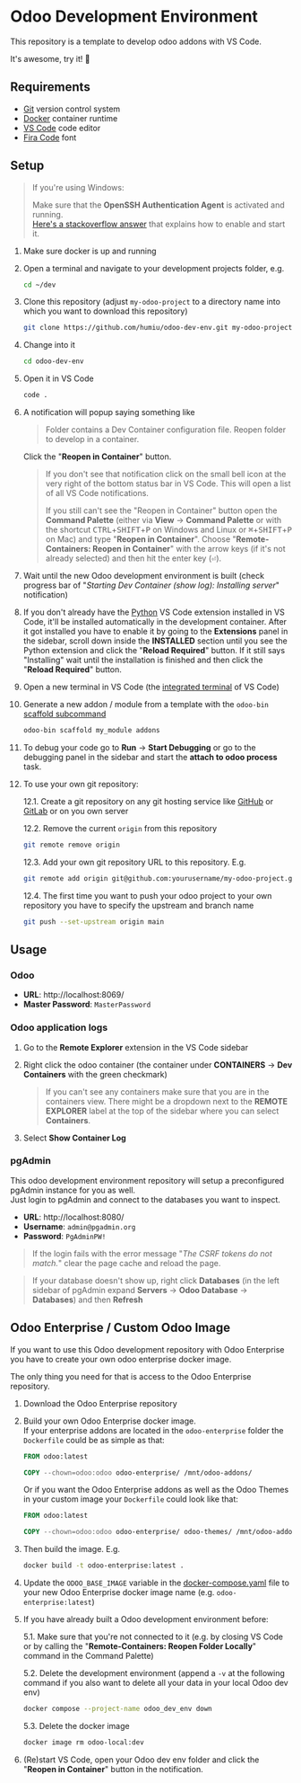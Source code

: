 # Odoo Development Environment

This repository is a template to develop odoo addons with VS Code.

It's awesome, try it! 🎉

## Requirements

- [Git](https://git-scm.com/) version control system
- [Docker](https://www.docker.com/products/docker-desktop) container runtime
- [VS Code](https://code.visualstudio.com/) code editor
- [Fira Code](https://github.com/tonsky/FiraCode#download--install) font

## Setup

> If you're using Windows:
>
> Make sure that the **OpenSSH Authentication Agent** is activated and running.  
> [Here's a stackoverflow answer](https://stackoverflow.com/questions/18683092/how-to-run-ssh-add-on-windows/40720527#:~:text=Update%202019%20-%20A%20better%20solution%20if%20you%27re%20using%20Windows%2010) that explains how to enable and start it.

1. Make sure docker is up and running

2. Open a terminal and navigate to your development projects folder, e.g.

   ```bash
   cd ~/dev
   ```

3. Clone this repository (adjust `my-odoo-project` to a directory name into which you want to download this repository)

   ```bash
   git clone https://github.com/humiu/odoo-dev-env.git my-odoo-project
   ```

4. Change into it

   ```bash
   cd odoo-dev-env
   ```

5. Open it in VS Code

   ```bash
   code .
   ```

6. A notification will popup saying something like

   > Folder contains a Dev Container configuration file. Reopen folder to develop in a container.

   Click the "**Reopen in Container**" button.

   > If you don't see that notification click on the small bell icon at the very right of the bottom status bar in VS Code. This will open a list of all VS Code notifications.
   >
   > If you still can't see the "Reopen in Container" button open the **Command Palette** (either via **View** → **Command Palette** or with the shortcut <kbd>CTRL</kbd>+<kbd>SHIFT</kbd>+<kbd>P</kbd> on Windows and Linux or <kbd>⌘</kbd>+<kbd>SHIFT</kbd>+<kbd>P</kbd> on Mac) and type "**Reopen in Container**". Choose "**Remote-Containers: Reopen in Container**" with the arrow keys (if it's not already selected) and then hit the enter key (<kbd>⏎</kbd>).

7. Wait until the new Odoo development environment is built (check progress bar of "_Starting Dev Container (show log): Installing server_" notification)

8. If you don't already have the [Python](https://marketplace.visualstudio.com/items?itemName=ms-python.python) VS Code extension installed in VS Code, it'll be installed automatically in the development container. After it got installed you have to enable it by going to the **Extensions** panel in the sidebar, scroll down inside the **INSTALLED** section until you see the Python extension and click the "**Reload Required**" button. If it still says "Installing" wait until the installation is finished and then click the "**Reload Required**" button.

9. Open a new terminal in VS Code (the [integrated terminal](https://code.visualstudio.com/docs/editor/integrated-terminal) of VS Code)

10. Generate a new addon / module from a template with the `odoo-bin` [scaffold subcommand](https://www.odoo.com/documentation/15.0/developer/misc/other/cmdline.html#scaffolding)

    ```bash
    odoo-bin scaffold my_module addons
    ```

11. To debug your code go to **Run** → **Start Debugging** or go to the debugging panel in the sidebar and start the **attach to odoo process** task.

12. To use your own git repository:

    12.1. Create a git repository on any git hosting service like [GitHub](https://github.com/) or [GitLab](https://gitlab.com/) or on you own server

    12.2. Remove the current `origin` from this repository

    ```bash
    git remote remove origin
    ```

    12.3. Add your own git repository URL to this repository. E.g.

    ```bash
    git remote add origin git@github.com:yourusername/my-odoo-project.git
    ```

    12.4. The first time you want to push your odoo project to your own repository you have to specify the upstream and branch name

    ```bash
    git push --set-upstream origin main
    ```

## Usage

### Odoo

- **URL**: http://localhost:8069/
- **Master Password**: `MasterPassword`

### Odoo application logs

1. Go to the **Remote Explorer** extension in the VS Code sidebar

2. Right click the odoo container (the container under **CONTAINERS** → **Dev Containers** with the green checkmark)

   > If you can't see any containers make sure that you are in the containers view. There might be a dropdown next to the **REMOTE EXPLORER** label at the top of the sidebar where you can select **Containers**.

3. Select **Show Container Log**

### pgAdmin

This odoo development environment repository will setup a preconfigured pgAdmin instance for you as well.  
Just login to pgAdmin and connect to the databases you want to inspect.

- **URL**: http://localhost:8080/
- **Username**: `admin@pgadmin.org`
- **Password**: `PgAdminPW!`

> If the login fails with the error message "_The CSRF tokens do not match._" clear the page cache and reload the page.

> If your database doesn't show up, right click **Databases** (in the left sidebar of pgAdmin expand **Servers** → **Odoo Database** → **Databases**) and then **Refresh**

## Odoo Enterprise / Custom Odoo Image

If you want to use this Odoo development repository with Odoo Enterprise you have to create your own odoo enterprise docker image.

The only thing you need for that is access to the Odoo Enterprise repository.

1.  Download the Odoo Enterprise repository

2.  Build your own Odoo Enterprise docker image.  
    If your enterprise addons are located in the `odoo-enterprise` folder the `Dockerfile` could be as simple as that:

    ```Dockerfile
    FROM odoo:latest

    COPY --chown=odoo:odoo odoo-enterprise/ /mnt/odoo-addons/
    ```

    Or if you want the Odoo Enterprise addons as well as the Odoo Themes in your custom image your `Dockerfile` could look like that:

    ```Dockerfile
    FROM odoo:latest

    COPY --chown=odoo:odoo odoo-enterprise/ odoo-themes/ /mnt/odoo-addons/
    ```

3.  Then build the image. E.g.

    ```bash
    docker build -t odoo-enterprise:latest .
    ```

4.  Update the `ODOO_BASE_IMAGE` variable in the [docker-compose.yaml](./.devcontainer/docker-compose.yaml) file to your new Odoo Enterprise docker image name (e.g. `odoo-enterprise:latest`)

5.  If you have already built a Odoo development environment before:

    5.1. Make sure that you're not connected to it (e.g. by closing VS Code or by calling the "**Remote-Containers: Reopen Folder Locally**" command in the Command Palette)

    5.2. Delete the development environment (append a `-v` at the following command if you also want to delete all your data in your local Odoo dev env)

    ```bash
    docker compose --project-name odoo_dev_env down
    ```

    5.3. Delete the docker image

    ```bash
    docker image rm odoo-local:dev
    ```

6.  (Re)start VS Code, open your Odoo dev env folder and click the "**Reopen in Container**" button in the notification.
